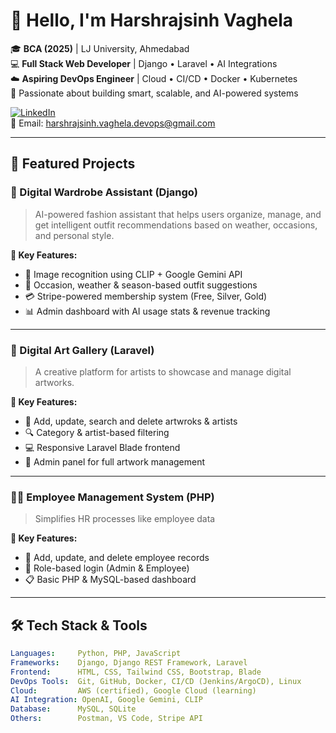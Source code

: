 # 👋 Hello, I'm Harshrajsinh Vaghela

🎓 **BCA (2025)** | LJ University, Ahmedabad  
💻 **Full Stack Web Developer** | Django • Laravel • AI Integrations  
☁️ **Aspiring DevOps Engineer** | Cloud • CI/CD • Docker • Kubernetes  
📌 Passionate about building smart, scalable, and AI-powered systems

[![LinkedIn](https://img.shields.io/badge/LinkedIn-blue?logo=linkedin&style=flat&labelColor=blue)](https://www.linkedin.com/in/harshrajsinh-vaghela-a38bba300/)  
📧 Email: [harshrajsinh.vaghela.devops@gmail.com](mailto:harshrajsinh.vaghela.devops@gmail.com)

---

## 🚀 Featured Projects

### 🧠 Digital Wardrobe Assistant (Django)

> AI-powered fashion assistant that helps users organize, manage, and get intelligent outfit recommendations based on weather, occasions, and personal style.

**🔑 Key Features:**
- 👕 Image recognition using CLIP + Google Gemini API
- 🎯 Occasion, weather & season-based outfit suggestions
- 💳 Stripe-powered membership system (Free, Silver, Gold)
- 📊 Admin dashboard with AI usage stats & revenue tracking

---

### 🎨 Digital Art Gallery (Laravel)

> A creative platform for artists to showcase and manage digital artworks.

**🔑 Key Features:**
- 🧾 Add, update, search and delete artwroks & artists
- 🔍 Category & artist-based filtering
- 💻 Responsive Laravel Blade frontend
- 🔧 Admin panel for full artwork management

---

### 👨‍💼 Employee Management System (PHP)

> Simplifies HR processes like employee data

**🔑 Key Features:**
- 🧾 Add, update, and delete employee records
- 🔐 Role-based login (Admin & Employee)
- 📋 Basic PHP & MySQL-based dashboard

---

## 🛠️ Tech Stack & Tools

```yaml
Languages:     Python, PHP, JavaScript
Frameworks:    Django, Django REST Framework, Laravel
Frontend:      HTML, CSS, Tailwind CSS, Bootstrap, Blade
DevOps Tools:  Git, GitHub, Docker, CI/CD (Jenkins/ArgoCD), Linux
Cloud:         AWS (certified), Google Cloud (learning)
AI Integration: OpenAI, Google Gemini, CLIP
Database:      MySQL, SQLite
Others:        Postman, VS Code, Stripe API
